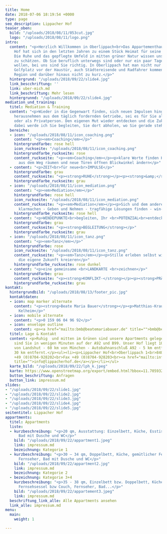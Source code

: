 ```yaml
---
title: Home
date: 2018-07-06 18:19:54 +0000
type: page
seo_description: Lippacher Hof
teaser_oben:
  bild: "/uploads/2018/08/11/053cut.jpg"
  logo: "/uploads/2018/08/11/logo.png"
intro:
  content: "<p>Herzlich Willkommen in Oberlippach<br>Das Appartementhaus Lippacher
    Hof hat sich in den letzten Jahren zu einem Stück Heimat für seine Gäste entwickelt.
    Die Ruhe und das gepflegte Umfeld in mitten grüner Natur wissen unsere Gäste sehr
    zu schätzen. Ob Sie beruflich unterwegs sind oder nur ein paar Tage ausspannen
    wollen, bei uns sind Sie richtig. In Oberlippach hat man nicht nur den schönen
    Golfplatz vor der Haustür, auch Städtereisende und Radfahrer kommen in unserer
    Region und darüber hinaus nicht zu kurz.</p>"
  hintergrund: "/uploads/2018/09/22/slide4.jpg"
  link_bescchriftung: ''
  link: uber-mich.md
  link_beschriftung: Mehr lesen
  hintergrunnd: "/uploads/2018/09/22/slide4.jpg"
mediation_und_training:
  titel: Mediation & Training
  content: "<p>Wieder in die Gegenwart finden, sich neuen Impulsen hingeben, sich
    herausnehmen aus dem täglich fordernden Getriebe, sei es für Sie als Unternehmerin
    oder als Privatperson. Den eigenen Mut wieder entdecken und die Zukunft neu erdenken,
    dabei werde ich Sie begleiten, Sie dort abholen, wo Sie gerade stehen.</p>"
  bereiche:
  - icon: "/uploads/2018/08/11/icon_coaching.png"
    content: "<p><em>Coaching</em></p>"
    hintergrundfarbe: rose hell
    icon_ruckseite: "/uploads/2018/08/11/icon_coaching.png"
    hintergrundfarbe_ruckseite: rose
    content_ruckseite: "<p><em>Coaching</em></p><p>klare Worte finden Hindernisse
      aus dem Weg räumen und neue Türen öffnen Blickwinkel ändern</p>"
  - content: "<p>ZEIT<br>für neue<br>IMPULSE</p>"
    hintergrundfarbe: grau
    content_ruckseite: "<p><strong>RUHE</strong></p><p><strong>&amp;</strong></p><p><strong>BEWEGUNG</strong></p>"
    hintergrundfarbe_ruckseite: grau
  - icon: "/uploads/2018/08/11/icon_mediation.png"
    content: "<p><em>Mediation</em></p>"
    hintergrundfarbe: rose hell
    icon_ruckseite: "/uploads/2018/08/11/icon_mediation.png"
    content_ruckseite: "<p><em>Mediation</em></p><p>Sich und dem anderen eigene Standpunkte
      klarmachen - Geben und Nehmen - tragfähige Lösungen finden - win-win-win</p>"
    hintergrundfarbe_ruckseite: rose hell
  - content: "<p>WENDEPUNKTE<br>begleiten, Ihr <br>POTENZIAL<br>entdecken</p>"
    hintergrundfarbe: grau
    content_ruckseite: "<p><strong>BEGLEITUNG</strong></p>"
    hintergrundfarbe_ruckseite: grau
  - icon: "/uploads/2018/08/11/icon_tanz.png"
    content: "<p><em>Tanz</em></p>"
    hintergrundfarbe: rose
    icon_ruckseite: "/uploads/2018/08/11/icon_tanz.png"
    content_ruckseite: "<p><em>Tanz</em></p><p>Stille erleben selbst wirksam werden
      die eigene Zukunft kreieren</p>"
    hintergrundfarbe_ruckseite: rose dunkel
  - content: "<p>eine gemeinsame <br>LANDKARTE <br>zeichnen</p>"
    hintergrundfarbe: grau
    content_ruckseite: "<p><strong>KONFLIKT-</strong></p><p><strong>PRÄVENTION</strong></p>"
    hintergrundfarbe_ruckseite: grau
kontakt:
  hintergrundbild: "/uploads/2018/08/13/footer_pic.jpg"
  kontaktdaten:
  - icon: map marker alternate
    content: "<p><strong>Beate Maria Bauer</strong></p><p>Matthias-Kraus-Gasse 17<br>93309
      Kelheim</p>"
  - icon: mobile alternate
    content: "<p>0 159 06 04 96 92</p>"
  - icon: envelope outline
    content: <p><a href="mailto:bmb@beatemariabauer.de" title="">bmb@beatemariabauer.de</a></p>
  titel: Lage & Kontakt
  content: <p>Ruhig  und mitten im Grünen sind unsere Apartments gelegen. Dennoch
    sind Sie in wenigen Minuten auf der A92 und B99. Unser Hof liegt 10 km nördlich
    von Landshut - 60 km von München - Autobahnanschluß A92 - 5 km entfernt - A93
    30 km entfernt.</p><ul><li><p>Lippacher Hof<br>Oberlippach 1<br>84095 Furth</p></li><li><p>Tel.
    +49 (0)8704-928202<br>Fax +49 (0)8704-928203<br><a href="mailto:info@lippacherhof.de"
    title="">info@lippacherhof.de</a></p></li></ul>
  karte_bild: "/uploads/2018/09/22/lph_k.jpeg"
  karte: https://www.openstreetmap.org/export/embed.html?bbox=11.7059326171875%2C48.39228191752019%2C12.447509765625002%2C48.79827046389008&amp;layer=mapnik&amp;marker=48.59568400838307%2C12.07672119140625
  button_beschriftung: Anfragen
  button_link: impressum.md
slides:
- "/uploads/2018/09/22/slide1.jpg"
- "/uploads/2018/09/22/slide2.jpg"
- "/uploads/2018/09/22/slide3.jpg"
- "/uploads/2018/09/22/slide4.jpg"
- "/uploads/2018/09/22/slide5.jpg"
seitentitel: Lippacher Hof
appartments:
  titel: Appartments
  liste:
  - kurzbeschreibung: "<p>20 qm, Ausstattung: Einzelbett, Küche, Esstisch, Fernseher,
      Bad mit Dusche und WC</p>"
    bild: "/uploads/2018/09/22/appartment1.jpeg"
    link: impressum.md
    bezeichnung: Kategorie 1
  - kurzbeschreibung: "<p>30 – 34 qm, Doppelbett, Küche, gemütlicher Fernsehsessel,
      Fernseher, Bad mit Dusche und WC</p>"
    bild: "/uploads/2018/09/22/appartment2.jpg"
    link: impressum.md
    bezeichnung: Kategorie 2
  - bezeichnung: Kategorie 3+4
    kurzbeschreibung: "<p>35 - 38 qm, Einzelbett bzw. Doppelbett, Küche, Esstisch,
      Fernsehsessel bzw Couch, Fernseher, Bad...</p>"
    bild: "/uploads/2018/09/22/appartement3.jpeg"
    link: impressum.md
  beschriftung_link_alle: Alle Appartments ansehen
  link_alle: impressum.md
menu:
  main:
    weight: 1

---
```

